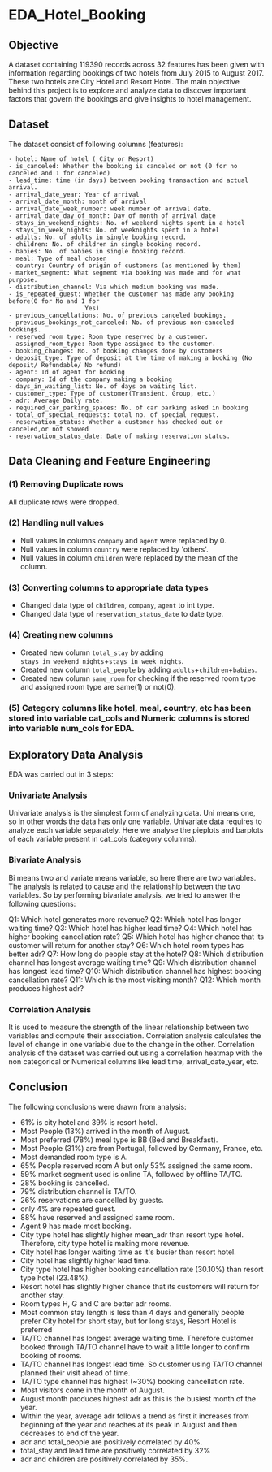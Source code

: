 # EDA_Hotel_Booking


## Objective
A dataset containing 119390 records across 32 features has been given with information regarding bookings of two hotels from July 2015 to August 2017. These two hotels are City Hotel and Resort Hotel.
The main objective behind this project is to explore and analyze data to discover important factors that govern the bookings and give insights to hotel management.


## Dataset
The dataset consist of following columns (features):

```
- hotel: Name of hotel ( City or Resort)
- is_canceled: Whether the booking is canceled or not (0 for no canceled and 1 for canceled)
- lead_time: time (in days) between booking transaction and actual arrival.
- arrival_date_year: Year of arrival
- arrival_date_month: month of arrival
- arrival_date_week_number: week number of arrival date.
- arrival_date_day_of_month: Day of month of arrival date
- stays_in_weekend_nights: No. of weekend nights spent in a hotel
- stays_in_week_nights: No. of weeknights spent in a hotel
- adults: No. of adults in single booking record.
- children: No. of children in single booking record.
- babies: No. of babies in single booking record. 
- meal: Type of meal chosen 
- country: Country of origin of customers (as mentioned by them)
- market_segment: What segment via booking was made and for what purpose.
- distribution_channel: Via which medium booking was made.
- is_repeated_guest: Whether the customer has made any booking before(0 for No and 1 for 
                     Yes)
- previous_cancellations: No. of previous canceled bookings.
- previous_bookings_not_canceled: No. of previous non-canceled bookings.
- reserved_room_type: Room type reserved by a customer.
- assigned_room_type: Room type assigned to the customer.
- booking_changes: No. of booking changes done by customers
- deposit_type: Type of deposit at the time of making a booking (No deposit/ Refundable/ No refund)
- agent: Id of agent for booking
- company: Id of the company making a booking
- days_in_waiting_list: No. of days on waiting list.
- customer_type: Type of customer(Transient, Group, etc.)
- adr: Average Daily rate.
- required_car_parking_spaces: No. of car parking asked in booking
- total_of_special_requests: total no. of special request.
- reservation_status: Whether a customer has checked out or canceled,or not showed 
- reservation_status_date: Date of making reservation status.
```


## Data Cleaning and Feature Engineering

### (1) Removing Duplicate rows
All duplicate rows were dropped.

### (2) Handling null values
- Null values in columns `company` and `agent` were replaced by 0.
- Null values in column `country` were replaced by 'others'.
- Null values in column `children` were replaced by the mean of the column.
  

### (3) Converting columns to appropriate data types

- Changed data type of `children`, `company`, `agent` to int type.
- Changed data type of `reservation_status_date` to date type.

### (4) Creating new columns
- Created new column `total_stay` by adding `stays_in_weekend_nights`+`stays_in_week_nights`.
- Created new column `total_people` by adding `adults`+`children`+`babies`.
- Created new column `same_room` for checking if the reserved room type and assigned room type are same(1) or not(0).


### (5) Category columns like hotel, meal, country, etc has been stored into variable cat_cols and Numeric columns is stored into variable num_cols for EDA.


## Exploratory Data Analysis

EDA was carried out in 3 steps:

### Univariate Analysis
Univariate analysis is the simplest form of analyzing data. Uni means one, so in other words the data has only one variable. Univariate data requires to analyze each variable separately. Here we analyse the pieplots and barplots of each variable present in cat_cols (category columns).

### Bivariate Analysis
Bi means two and variate means variable, so here there are two variables. The analysis is related to cause and the relationship between the two variables. So by performing bivariate analysis, we tried to answer the following questions:

Q1: Which hotel generates more revenue?
Q2: Which hotel has longer waiting time?
Q3: Which hotel has higher lead time?
Q4: Which hotel has higher booking cancellation rate?
Q5: Which hotel has higher chance that its customer will return for another stay?
Q6: Which hotel room types has better adr?
Q7: How long do people stay at the hotel?
Q8: Which distribution channel has longest average waiting time?
Q9: Which distribution channel has longest lead time?
Q10: Which distribution channel has highest booking cancellation rate?
Q11: Which is the most visiting month?
Q12: Which month produces highest adr?



### Correlation Analysis
It is used to measure the strength of the linear relationship between two variables and compute their association. Correlation analysis calculates the level of change in one variable due to the change in the other. Correlation analysis of the dataset was carried out using a correlation heatmap with the non categorical or Numerical columns like lead time, arrival_date_year, etc.



## Conclusion
The following conclusions were drawn from analysis:
- 61% is city hotel and 39% is resort hotel.
- Most People (13%) arrived in the month of August.
- Most preferred (78%) meal type is BB (Bed and Breakfast).
- Most People (31%) are from Portugal, followed by Germany, France, etc.
- Most demanded room type is A.
- 65% People reserved room A but only 53% assigned the same room.
- 59% market segment used is online TA, followed by offline TA/TO.
- 28% booking is cancelled.
- 79% distribution channel is TA/TO.
- 26% reservations are cancelled by guests.
- only 4% are repeated guest.
- 88% have reserved and assigned same room.
- Agent 9 has made most booking.
- City type hotel has slightly higher mean_adr than resort type hotel. Therefore, city type hotel is making more revenue.
- City hotel has longer waiting time as it's busier than resort hotel.
- City hotel has slightly higher lead time.
- City type hotel has higher booking cancellation rate (30.10%) than resort type hotel (23.48%).
- Resort hotel has slightly higher chance that its customers will return for another stay.
- Room types H, G and C are better adr rooms.
- Most common stay length is less than 4  days and generally people prefer City hotel for short stay, but for long stays, Resort Hotel is preferred
- TA/TO channel has longest average waiting time. Therefore customer booked through TA/TO channel have to wait a little longer to confirm booking of rooms.
- TA/TO channel has longest  lead time. So customer using TA/TO channel planned their visit ahead of time. 
- TA/TO type channel has highest (~30%) booking cancellation rate.
- Most visitors come in the month of August.
- August month produces highest adr as this is the busiest month of the year.
- Within the year, average adr follows a trend as first it increases from beginning of the year and reaches at its peak in August and then decreases to end of the year.
- adr and total_people are positively correlated by 40%.
- total_stay and lead time are positively correlated by 32%
- adr and children are positively correlated by 35%.



